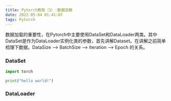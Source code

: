 ```yaml
---
title: Pytorch教程（1）:数据加载
date: 2022-05-04 01:41:07
tags: Pytorch
---
```


数据加载的重要性，在Pytorch中主要使用DataSet和DataLoader两类。其中DataSet是作为DataLoader实例化类的参数，首先讲解Dataset。在讲解之前简单梳理下数据。DataSize --> BatchSize --> Iteration --> Epoch 的关系。


### DataSet

``` python
import torch

print("hello world!")
```

### DataLoader
